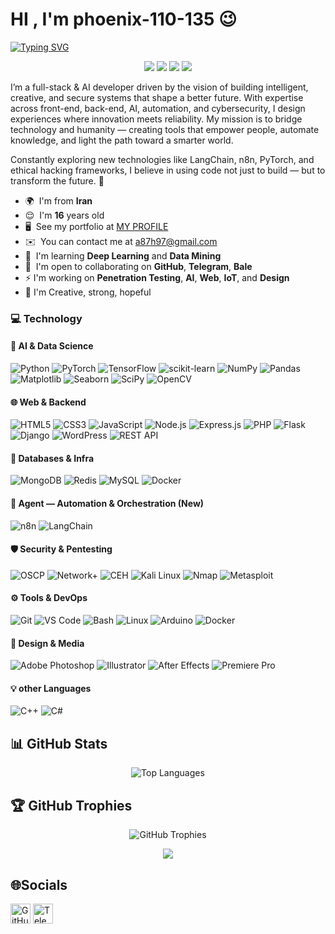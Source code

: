 # HI , I'm  phoenix-110-135 😉
[![Typing SVG](https://readme-typing-svg.demolab.com?font=Fira+Code&weight=600&duration=3000&pause=200&color=FFD700&background=FFFFFF00&width=435&lines=Between+zeros+and+ones;I+ride+the+data;Into+the+unknown;Shadows+of+tomorrow)](https://git.io/typing-svg)

<p align="center">
  <img src="https://api.statusbadges.me/badge/status/1354590570651193424?simple=true&color=orange" />
  <img src="https://api.statusbadges.me/badge/playing/1354590570651193424&color=orange" />
  <img src="https://api.statusbadges.me/badge/vscode/1354590570651193424&color=orange" />
  <img src="https://komarev.com/ghpvc/?username=phoenix-110-135&color=orange" />
</p>

I’m a full-stack & AI developer driven by the vision of building intelligent, creative, and secure systems that shape a better future.
With expertise across front-end, back-end, AI, automation, and cybersecurity, I design experiences where innovation meets reliability.
My mission is to bridge technology and humanity — creating tools that empower people, automate knowledge, and light the path toward a smarter world.

Constantly exploring new technologies like LangChain, n8n, PyTorch, and ethical hacking frameworks, I believe in using code not just to build — but to transform the future. 💫

- 🌍  I'm from **Iran**
- 😌  I'm **16** years old
- 🖥️  See my portfolio at [MY PROFILE](http://phoenix-110-135.github.io)
- ✉️  You can contact me at [a87h97@gmail.com](mailto:a87h97@gmail.com)
- 🧠  I'm learning **Deep Learning** and **Data Mining**
- 🤝  I'm open to collaborating on **GitHub**, **Telegram**, **Bale**
- ⚡ I'm working on **Penetration Testing**, **AI**, **Web**, **IoT**, and **Design**
- 🔷 I'm Creative, strong, hopeful


### 💻 Technology


#### 🧠 AI & Data Science 
![Python](https://img.shields.io/badge/Python-3776AB?style=flat&logo=python&logoColor=white)
![PyTorch](https://img.shields.io/badge/PyTorch-EE4C2C?style=flat&logo=pytorch&logoColor=white)
![TensorFlow](https://img.shields.io/badge/TensorFlow-FF6F20?style=flat&logo=tensorflow&logoColor=white)
![scikit-learn](https://img.shields.io/badge/scikit--learn-F7931E?style=flat&logo=scikit-learn&logoColor=white)
![NumPy](https://img.shields.io/badge/Numpy-013243?style=flat&logo=numpy&logoColor=white)
![Pandas](https://img.shields.io/badge/Pandas-150458?style=flat&logo=pandas&logoColor=white)
![Matplotlib](https://img.shields.io/badge/Matplotlib-003B57?style=flat&logo=matplotlib&logoColor=white)
![Seaborn](https://img.shields.io/badge/Seaborn-4C72B0?style=flat&logo=seaborn&logoColor=white)
![SciPy](https://img.shields.io/badge/SciPy-8CAAE6?style=flat&logo=scipy&logoColor=white)
![OpenCV](https://img.shields.io/badge/OpenCV-5C3EE8?style=flat&logo=opencv&logoColor=white)

#### 🌐 Web & Backend 
![HTML5](https://img.shields.io/badge/HTML5-E34F26?style=flat&logo=html5&logoColor=white)
![CSS3](https://img.shields.io/badge/CSS3-1572B6?style=flat&logo=css3&logoColor=white)
![JavaScript](https://img.shields.io/badge/JavaScript-F7DF1E?style=flat&logo=javascript&logoColor=black)
![Node.js](https://img.shields.io/badge/Node.js-339933?style=flat&logo=node.js&logoColor=white)
![Express.js](https://img.shields.io/badge/Express.js-000000?style=flat&logo=express&logoColor=white)
![PHP](https://img.shields.io/badge/PHP-777BB4?style=flat&logo=php&logoColor=white)
![Flask](https://img.shields.io/badge/Flask-000000?style=flat&logo=flask&logoColor=white)
![Django](https://img.shields.io/badge/Django-092E20?style=flat&logo=django&logoColor=white)
![WordPress](https://img.shields.io/badge/WordPress-21759B?style=flat&logo=wordpress&logoColor=white)
![REST API](https://img.shields.io/badge/REST%20API-25A3E0?style=flat&logo=rest-api&logoColor=white)

#### 🧩 Databases & Infra
![MongoDB](https://img.shields.io/badge/MongoDB-47A248?style=flat&logo=mongodb&logoColor=white)
![Redis](https://img.shields.io/badge/Redis-DC382D?style=flat&logo=redis&logoColor=white)
![MySQL](https://img.shields.io/badge/MySQL-005C84?style=flat&logo=mysql&logoColor=white)
![Docker](https://img.shields.io/badge/Docker-2496ED?style=flat&logo=docker&logoColor=white)

#### 🤖 Agent — Automation & Orchestration (New)
![n8n](https://img.shields.io/badge/n8n-FF6A00?style=flat&logo=n8n&logoColor=white)
![LangChain](https://img.shields.io/badge/LangChain-6C63FF?style=flat&logo=python&logoColor=white)

#### 🛡️ Security & Pentesting 
![OSCP](https://img.shields.io/badge/OSCP-FF4B4B?style=flat&logo=offensive-security&logoColor=white)
![Network+](https://img.shields.io/badge/Network%2B-0078D4?style=flat&logo=cisco&logoColor=white)
![CEH](https://img.shields.io/badge/CEH-FF0000?style=flat&logo=hackaday&logoColor=white)
![Kali Linux](https://img.shields.io/badge/Kali%20Linux-557C94?style=flat&logo=kali-linux&logoColor=white)
![Nmap](https://img.shields.io/badge/Nmap-5DBF3A?style=flat&logo=nmap&logoColor=white)
![Metasploit](https://img.shields.io/badge/Metasploit-4A4A4A?style=flat&logo=metasploit&logoColor=white)


#### ⚙️ Tools & DevOps
![Git](https://img.shields.io/badge/Git-F05032?style=flat&logo=git&logoColor=white)
![VS Code](https://img.shields.io/badge/VS%20Code-007ACC?style=flat&logo=visual-studio-code&logoColor=white)
![Bash](https://img.shields.io/badge/GNU%20Bash-4EAA25?style=flat&logo=gnu-bash&logoColor=white)
![Linux](https://img.shields.io/badge/Linux-FCC624?style=flat&logo=linux&logoColor=black)
![Arduino](https://img.shields.io/badge/Arduino-00979D?style=flat&logo=arduino&logoColor=white)
![Docker](https://img.shields.io/badge/Docker-2496ED?style=flat&logo=docker&logoColor=white)

#### 🎨 Design & Media 
![Adobe Photoshop](https://img.shields.io/badge/Adobe%20Photoshop-31A8FF?style=flat&logo=adobe-photoshop&logoColor=white)
![Illustrator](https://img.shields.io/badge/Adobe%20Illustrator-FF9A00?style=flat&logo=adobe-illustrator&logoColor=white)
![After Effects](https://img.shields.io/badge/Adobe%20After%20Effects-9999FF?style=flat&logo=adobe-after-effects&logoColor=white)
![Premiere Pro](https://img.shields.io/badge/Adobe%20Premiere%20Pro-9999FF?style=flat&logo=adobe-premiere-pro&logoColor=white)

#### 💡 other Languages
![C++](https://img.shields.io/badge/C++-00599C?style=flat&logo=cplusplus&logoColor=white)
![C#](https://img.shields.io/badge/C%23-239120?style=flat&logo=csharp&logoColor=white)

## 📊 GitHub Stats

<p align="center">
  <img src="https://github-readme-stats.vercel.app/api/top-langs/?username=phoenix-110-135&layout=compact&theme=radical" alt="Top Languages" />
</p>

## 🏆 GitHub Trophies

<p align="center">
  <img src="https://github-profile-trophy.vercel.app/?username=phoenix-110-135&theme=darkhub&column=7" alt="GitHub Trophies" />
</p>



<p align="center">
  <img src="https://user-images.githubusercontent.com/74038190/235224431-e8c8c12e-6826-47f1-89fb-2ddad83b3abf.gif">
</p>

## 🌐Socials
<p align="left">
<a href="https://www.github.com/phoenix-110-135" target="_blank" rel="noreferrer"><img src="https://raw.githubusercontent.com/danielcranney/readme-generator/main/public/icons/socials/github-dark.svg" width="32" height="32" alt="GitHub" /></a>
<a href="https://t.me/data-buyer" target="_blank" rel="noreferrer"><img src="https://static.cdnlogo.com/logos/t/84/telegram.svg" width="32" height="32" alt="Telegram" /></a>
</p>
